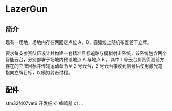 # LazerGun

## 简介

现有一场地，场地内存在两固定点位 A、B，圆弧线上随机布置若干立牌。

要求每支参赛队伍设计并构建一套精准目标追踪与模拟射击系统，该系统包含两个智能云台，分别部署于场地内预设地点 A 与地点 B 。其中 1 号云台负责侦测前方存在的立牌目标并传输运动命令至 2 号云台，2 号云台接收到信号后使用激光笔指向立牌目标，以模拟射击过程。

## 配件

stm32f407vet6 开发板 x1
蜂鸣器 x1
...